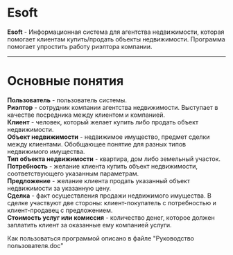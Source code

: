 # Esoft
**Esoft** - Информационная система для агентства недвижимости, которая помогает клиентам купить/продать объекты недвижимости.
Программа помогает упростить работу риэлтора компании.
____
# Основные понятия
**Пользователь** - пользователь системы.  
**Риэлтор** - сотрудник компании агентства недвижимости. Выступает в качестве посредника между клиентом и компанией.  
**Клиент** - человек, который желает купить либо продать объект недвижимости.  
**Объект недвижимости** - недвижимое имущество, предмет сделки между клиентами. Обобщающее понятие для разных типов недвижимого имущества.  
**Тип объекта недвижимости** - квартира, дом либо земельный участок.  
**Потребность** - желание клиента купить объект недвижимости, соответствующего указанным параметрам.  
**Предложение** - желание клиента продать указанный объект недвижимости за указанную цену.  
**Сделка** - факт осуществления продажи недвижимого имущества. В сделке участвуют две стороны: клиент-покупатель с потребностью и клиент-продавец с предложением.  
**Стоимость услуг или комиссия** - количество денег, которое должен заплатить клиент за оказанные ему компанией услуги.  

Как пользоваться программой описано в файле "Руководство пользователя.doc"
